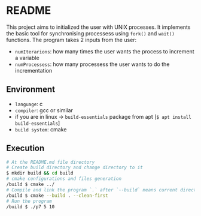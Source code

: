 # README 
This project aims to initialized the user with UNIX processes. It implements the basic tool for synchronising processess using `fork()` and `wait()` functions. The program takes 2 inputs from the user:  

- `numIterarions`: how many times the user wants the process to increment a variable  
- `numProcessess`: how many processess the user wants to do the incrementation  

## Environment  
- `language`: c
- `compiler`: gcc or similar
- if you are in linux -> `build-essentials` package from apt [`$ apt install build-essentials`]
- `build system`: cmake 
## Execution
```sh
# At the README.md file directory 
# Create build directory and change directory to it
$ mkdir build && cd build 
# cmake configurations and files generation  
/build $ cmake ../   
# Compile and link the program `.` after `--build` means current directory
/build $ cmake --build . --clean-first
# Run the program 
/build $ ./p7 5 10
``` 
